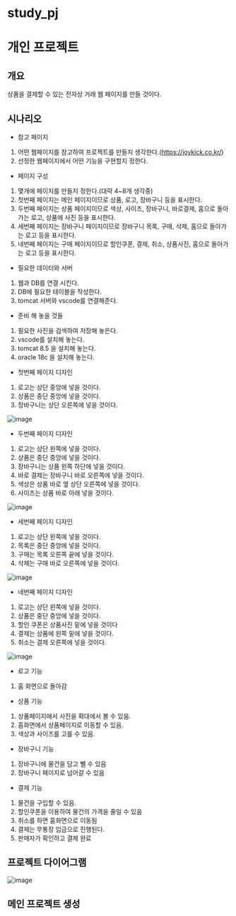 # study_pj
# 개인 프로젝트
## 개요
상품을 결제할 수 있는 전자상 거래 웹 페이지를 만들 것이다.
## 시나리오
- 참고 페이지
1. 어떤 웹페이지를 참고하여 프로젝트를 만들지 생각한다.(https://joykick.co.kr/)
2. 선정한 웹페이지에서 어떤 기능을 구현할지 정한다.

- 페이지 구성
1. 몇개에 페이지를 만들지 정한다.(대략 4~8개 생각중)
2. 첫번째 페이지는 메인 페이지이므로 상품, 로고, 장바구니 등을 표시한다.
3. 두번째 페이지는 상품 페이지이므로 색상, 사이즈, 장바구니, 바로결제, 홈으로 돌아가는 로고, 상품에 사진 등을 표시한다.
4. 세번째 페이지는 장바구니 페이지이므로 장바구니 목록, 구매, 삭제, 홈으로 돌아가는 로고 등을 표시한다.
5. 네번째 페이지는 구매 페이지이므로 할인쿠폰, 결제, 취소, 상품사진, 홈으로 돌아가는 로고 등을 표시한다.

- 필요한 데이터와 서버
1. 웹과 DB를 연결 시킨다.
2. DB에 필요한 테이블을 작성한다.
3. tomcat 서버와 vscode를 연결해준다.

- 준비 해 놓을 것들
1. 필요한 사진을 검색하여 저장해 놓은다.
2. vscode를 설치해 놓는다.
3. tomcat 8.5 을 설치해 놓는다.
4. oracle 18c 을 설치해 놓는다.


- 첫번째 페이지 디자인
1. 로고는 상단 중앙에 넣을 것이다.
2. 상품은 중단 중앙에 넣을 것이다.
3. 장바구니는 상단 오른쪽에 넣을 것이다.

![image](https://github.com/hsy0511/study_pj/assets/104752580/b73d3f44-b0e8-4eb0-b1dc-b51276d2bb37)

- 두번째 페이지 디자인
1. 로고는 상단 왼쪽에 넣을 것이다.
2. 상품은 중단 중앙에 넣을 것이다.
3. 장바구니는 상품 왼쪽 하단에 넣을 것이다.
4. 바로 결제는 장바구니 바로 오른쪽에 넣을 것이다.
5. 색상은 상품 바로 옆 상단 오른쪽에 넣을 것이다.
6. 사이즈는 상품 바로 아래 넣을 것이다.

![image](https://github.com/hsy0511/study_pj/assets/104752580/936c21ba-f33e-4a08-842b-a99148e2c0bc)

- 세번째 페이지 디자인
1. 로고는 상단 왼쪽에 넣을 것이다.
2. 목록은 중단 중앙에 넣을 것이다.
3. 구매는 목록 오른쪽 끝에 넣을 것이다.
4. 삭제는 구매 바로 오른쪽에 넣을 것이다.

![image](https://github.com/hsy0511/study_pj/assets/104752580/915399c0-448a-4d2f-ad22-9ac792787d1a)

- 네번째 페이지 디자인
1. 로고는 상단 왼쪽에 넣을 것이다.
2. 상품은 중단 중앙에 넣을 것이다.
3. 할인 쿠폰은 상품사진 밑에 넣을 것이다
4. 결제는 상품에 왼쪽 밑에 넣을 것이다.
5. 취소는 결제 오른쪽에 넣을 것이다.

![image](https://github.com/hsy0511/study_pj/assets/104752580/728f6507-9140-4d82-8b58-1983d4aec416)

- 로고 기능
1. 홈 화면으로 돌아감

- 상품 기능
1. 상품페이지에서 사진을 확대에서 볼 수 있음.
2. 홈화면에서 상품페이지로 이동할 수 있음.
3. 색상과 사이즈를 고를 수 있음.

- 장바구니 기능
1. 장바구니에 물건을 담고 뺄 수 있음
2. 장바구니 페이지로 넘어갈 수 있음

- 결제 기능
1. 물건을 구입할 수 있음.
2. 할인쿠폰을 이용하여 물건의 가격을 줄일 수 있음
3. 취소를 하면 홈화면으로 이동됨
4. 결제는 무통장 입금으로 진행된다.
5. 판매자가 확인하고 결제 완료
## 프로젝트 다이어그램
![image](https://github.com/hsy0511/study_pj/assets/104752580/24f9d035-93c5-495f-9699-88cc99a3fef1)




## 메인 프로젝트 생성
